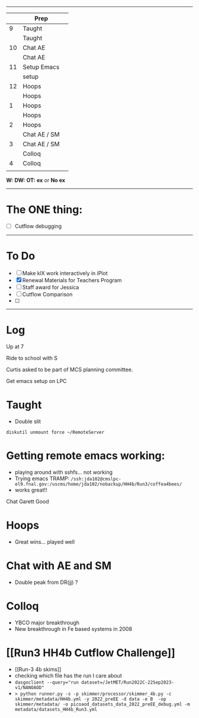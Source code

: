 
---

|     | Prep         |     |
| --- | ------------ | --- |
| 9   | Taught       |     |
|     | Taught       |     |
| 10  | Chat AE      |     |
|     | Chat AE      |     |
| 11  | Setup Emacs  |     |
|     | setup        |     |
| 12  | Hoops        |     |
|     | Hoops        |     |
| 1   | Hoops        |     |
|     | Hoops        |     |
| 2   | Hoops        |     |
|     | Chat AE / SM |     |
| 3   | Chat AE / SM |     |
|     | Colloq       |     |
| 4   | Colloq       |     |
|     |              |     |

**W:**
**DW:**
**OT:**
**ex** or **No ex**

---
# The ONE thing: 
- [ ] Cutflow debugging

---
# To Do

- [ ] Make klX work interactively in iPlot
- [x] Renewal Materials for Teachers Program
- [ ]  Staff award for Jessica
- [ ] Cutflow Comparison
- [ ] 

---

# Log

Up at 7

Ride to school with S

Curtis asked to be part of MCS planning committee. 

Get emacs setup on LPC


# Taught
- Double slit

`diskutil unmount force ~/RemoteServer`

# Getting remote emacs working:
- playing around with sshfs... not working
- Trying emacs TRAMP: 
`/ssh:jda102@cmslpc-el9.fnal.gov:/uscms/home/jda102/nobackup/HH4b/Run3/coffea4bees/`
- works great!! 

Chat Garett Good 

# Hoops
- Great wins... played well

# Chat with AE and SM
- Double peak from DR(jj) ?

# Colloq
- YBCO major breakthrough
- New breakthrough in Fe based systems in 2008


# [[Run3 HH4b Cutflow Challenge]]
- [[Run-3 4b skims]]
- checking which file has the run I care about
- `dasgoclient --query="run dataset=/JetMET/Run2022C-22Sep2023-v1/NANOAOD"`
- `> python runner.py -s -p skimmer/processor/skimmer_4b.py -c skimmer/metadata/HH4b.yml -y 2022_preEE -d data -e B  -op skimmer/metadata/ -o picoaod_datasets_data_2022_preEE_debug.yml -m metadata/datasets_HH4b_Run3.yml`

